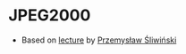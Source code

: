 # JPEG2000
- Based on [lecture](http://diuna.iiar.pwr.wroc.pl/sliwinski/dydaktyka/2017-2018/Zima/POiWM/ARES00201L-KODA.pdf) by
[Przemysław Śliwiński](https://www.linkedin.com/in/przemyslawsliwinskidsc/) 
